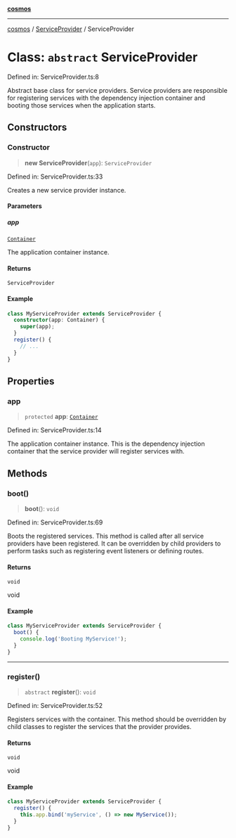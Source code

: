 [**cosmos**](../../README.md)

***

[cosmos](../../modules.md) / [ServiceProvider](../README.md) / ServiceProvider

# Class: `abstract` ServiceProvider

Defined in: ServiceProvider.ts:8

Abstract base class for service providers.  Service providers are responsible for
registering services with the dependency injection container and booting those
services when the application starts.

## Constructors

### Constructor

> **new ServiceProvider**(`app`): `ServiceProvider`

Defined in: ServiceProvider.ts:33

Creates a new service provider instance.

#### Parameters

##### app

[`Container`](../../Container/classes/Container.md)

The application container instance.

#### Returns

`ServiceProvider`

#### Example

```typescript
class MyServiceProvider extends ServiceProvider {
  constructor(app: Container) {
    super(app);
  }
  register() {
    // ...
  }
}
```

## Properties

### app

> `protected` **app**: [`Container`](../../Container/classes/Container.md)

Defined in: ServiceProvider.ts:14

The application container instance.  This is the dependency injection container
that the service provider will register services with.

## Methods

### boot()

> **boot**(): `void`

Defined in: ServiceProvider.ts:69

Boots the registered services. This method is called after all service providers
have been registered. It can be overridden by child providers to perform
tasks such as registering event listeners or defining routes.

#### Returns

`void`

void

#### Example

```typescript
class MyServiceProvider extends ServiceProvider {
  boot() {
    console.log('Booting MyService!');
  }
}
```

***

### register()

> `abstract` **register**(): `void`

Defined in: ServiceProvider.ts:52

Registers services with the container.  This method should be overridden by
child classes to register the services that the provider provides.

#### Returns

`void`

void

#### Example

```typescript
class MyServiceProvider extends ServiceProvider {
  register() {
    this.app.bind('myService', () => new MyService());
  }
}
```
